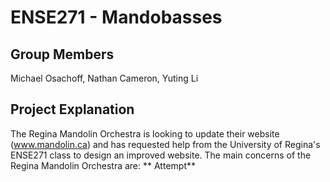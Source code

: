 # ENSE271 - Mandobasses

## Group Members
Michael Osachoff, Nathan Cameron, Yuting Li

## Project Explanation
The Regina Mandolin Orchestra is looking to update their website (www.mandolin.ca) and has requested help from the University of Regina's ENSE271 class to design an improved website. The main concerns of the Regina Mandolin Orchestra are:
** Attempt**
